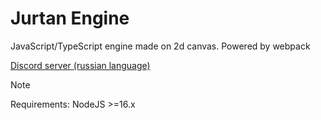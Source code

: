 # Jurtan Engine
JavaScript/TypeScript engine made on 2d canvas. Powered by webpack

[Discord server (russian language)](https://discord.gg/Wn5kKctEKS)

> [!NOTE]
> Requirements:
> NodeJS >=16.x